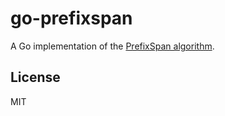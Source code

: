 # go-prefixspan

A Go implementation of the
[PrefixSpan algorithm](http://hanj.cs.illinois.edu/pdf/span01.pdf).

## License

MIT
